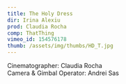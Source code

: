 ```yaml
---
title: The Holy Dress
dir: Irina Alexiu
prod: Claudia Rocha
comp: ThatThing
vimeo_id: 154576178
thumb: /assets/img/thumbs/HD_T.jpg
---
```


Cinematographer: Claudia Rocha <br/>
Camera & Gimbal Operator: Andrei Sas
